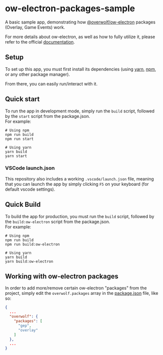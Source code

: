 # ow-electron-packages-sample

A basic sample app, demonstrating how [@overwolf/ow-electron](https://npmjs.com/package/@overwolf/ow-electron) packages (Overlay, Game Events) work.

For more details about ow-electron, as well as how to fully utilize it, please refer to the official [documentation](https://overwolf.github.io/tools/ow-electron).

## Setup

To set up this app, you must first install its dependencies (using [yarn](https://yarnpkg.com/), [npm](https://www.npmjs.com/), or any other package manager).

From there, you can easily run/interact with it.

## Quick start 

To run the app in development mode, simply run the `build` script, followed by the `start` script from the package.json.  
For example:

```shell
# Using npm
npm run build
npm run start

# Using yarn
yarn build
yarn start
```

### VSCode launch.json

This repository also includes a working `.vscode/launch.json` file, meaning that you can launch the app by simply clicking `F5` on your keyboard (for default vscode settings).

## Quick Build

To build the app for production, you must run the `build` script, followed by the `build:ow-electron` script from the package.json.  
For example:

```shell
# Using npm
npm run build
npm run build:ow-electron

# Using yarn
yarn build
yarn build:ow-electron
```

## Working with ow-electron packages

In order to add more/remove certain ow-electron "packages" from the project, simply edit the `overwolf.packages` array in the [package.json](/package.json) file, like so:

```json
{
  ...
  "overwolf": {
    "packages": [
      "gep",
      "overlay"
    ]
  },
  ...
}
```